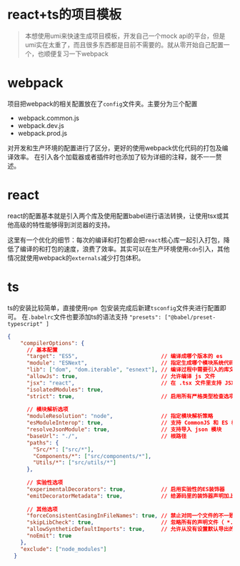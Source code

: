 <!--
 * @Date: 2020-08-20 09:50:07
 * @LastEditors: kjs
 * @LastEditTime: 2020-08-20 10:03:55
 * @FilePath: \react-ts-template\README.md
-->
# react+ts的项目模板
> 本想使用umi来快速生成项目模板，开发自己一个mock api的平台，但是umi实在太重了，而且很多东西都是目前不需要的。就从零开始自己配置一个，也顺便复习一下webpack

# webpack

项目把webpack的相关配置放在了```config```文件夹。主要分为三个配置
- webpack.common.js 
- webpack.dev.js
- webpack.prod.js

对开发和生产环境的配置进行了区分，更好的使用webpack优化代码的打包及编译效率。
在引入各个加载器或者插件时也添加了较为详细的注释，就不一一赘述。

# react

react的配置基本就是引入两个库及使用配置babel进行语法转换，让使用tsx或其他高级的特性能够得到浏览器的支持。

这里有一个优化的细节：每次的编译和打包都会把```react```核心库一起引入打包，降低了编译的和打包的速度，浪费了效率。其实可以在生产环境使用```cdn```引入，其他情况就使用webpack的```externals```减少打包体积。

# ts

ts的安装比较简单，直接使用```npm ```包安装完成后新建```tsconfig```文件夹进行配置即可。
在```.babelrc```文件也要添加ts的语法支持 ```"presets": ["@babel/preset-typescript" ]```
```json
{
    "compilerOptions": {
      // 基本配置
      "target": "ES5",                          // 编译成哪个版本的 es
      "module": "ESNext",                       // 指定生成哪个模块系统代码
      "lib": ["dom", "dom.iterable", "esnext"], // 编译过程中需要引入的库文件的列表
      "allowJs": true,                          // 允许编译 js 文件
      "jsx": "react",                           // 在 .tsx 文件里支持 JSX
      "isolatedModules": true,
      "strict": true,                           // 启用所有严格类型检查选项
  
      // 模块解析选项
      "moduleResolution": "node",               // 指定模块解析策略
      "esModuleInterop": true,                  // 支持 CommonJS 和 ES 模块之间的互操作性
      "resolveJsonModule": true,                // 支持导入 json 模块
      "baseUrl": "./",                          // 根路径
      "paths": {                                                              // 路径映射，与 baseUrl 关联
        "Src/*": ["src/*"],
        "Components/*": ["src/components/*"],
        "Utils/*": ["src/utils/*"]
      },
  
      // 实验性选项
      "experimentalDecorators": true,           // 启用实验性的ES装饰器
      "emitDecoratorMetadata": true,            // 给源码里的装饰器声明加上设计类型元数据
  
      // 其他选项
      "forceConsistentCasingInFileNames": true, // 禁止对同一个文件的不一致的引用
      "skipLibCheck": true,                     // 忽略所有的声明文件（ *.d.ts）的类型检查
      "allowSyntheticDefaultImports": true,     // 允许从没有设置默认导出的模块中默认导入
      "noEmit": true                                                      // 只想使用tsc的类型检查作为函数时（当其他工具（例如Babel实际编译）时）使用它
    },
    "exclude": ["node_modules"]
  }
  
```

